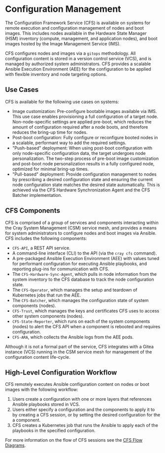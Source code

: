 # Configuration Management

The Configuration Framework Service \(CFS\) is available on systems for remote execution and configuration management of nodes and boot images.
This includes nodes available in the Hardware State Manager \(HSM\) inventory \(compute, management, and application nodes\), and boot images hosted by the Image Management Service \(IMS\).

CFS configures nodes and images via a `gitops` methodology. All configuration content is stored in a version control service \(VCS\), and is managed by authorized system administrators.
CFS provides a scalable Ansible Execution Environment \(AEE\) for the configuration to be applied with flexible inventory and node targeting options.

## Use Cases

CFS is available for the following use cases on systems:

* Image customization: Pre-configure bootable images available via IMS. This use case enables provisioning a full configuration of a target node.
Non-node-specific settings are applied pre-boot, which reduces the amount of configuration required after a node boots, and therefore reduces the bring-up time for nodes.
* Post-boot configuration: Fully configure or reconfigure booted nodes in a scalable, performant way to add the required settings.
* "Push-based" deployment: When using post-boot configuration with only node-specific configuration data, the target undergoes node personalization.
The two-step process of pre-boot image customization and post-boot node personalization results in a fully configured node, optimized for minimal bring-up times.
* "Pull-based" deployment: Provide configuration management to nodes by prescribing a desired configuration state and ensuring the current node configuration state matches the desired state automatically.
This is achieved via the CFS Hardware Synchronization Agent and the CFS Batcher implementation.

## CFS Components

CFS is comprised of a group of services and components interacting within the Cray System Management \(CSM\) service mesh, and provides a means for system administrators to configure nodes and boot images via Ansible. CFS includes the following components:

* `CFS-API`, a REST API service.
* A command-line interface \(CLI\) to the API \(via the `cray cfs` command\).
* A pre-packaged Ansible Execution Environment \(AEE\) with values tuned for performant configuration for executing Ansible playbooks, and reporting plug-ins for communication with CFS.
* The `CFS-Hardware-Sync-Agent`, which pulls in node information from the system inventory to the CFS database to track the node configuration state.
* The `CFS-Operator`, which manages the setup and teardown of Kubernetes jobs that run the AEE.
* The `CFS-Batcher`, which manages the configuration state of system components \(nodes\).
* `CFS-Trust`, which manages the keys and certificates CFS uses to access other system components \(nodes\).
* `CFS-State-Reporter`, which runs on each of the system components \(nodes\) to alert the CFS API when a component is rebooted and requires configuration.
* `CFS-ARA`, which collects the Ansible logs from the AEE pods.

Although it is not a formal part of the service, CFS integrates with a Gitea instance \(VCS\) running in the CSM service mesh for management of the configuration content life-cycle.

## High-Level Configuration Workflow

CFS remotely executes Ansible configuration content on nodes or boot images with the following workflow:

1. Users create a configuration with one or more layers that references Ansible playbooks stored in VCS.
1. Users either specify a configuration and the components to apply it to by creating a CFS session, or by setting the desired configuration for the a component.
1. CFS creates a Kubernetes job that runs the Ansible to apply each of the playbooks in the specified configuration.

For more information on the flow of CFS sessions see the [CFS Flow Diagrams](CFS_Flow_Diagrams.md).
